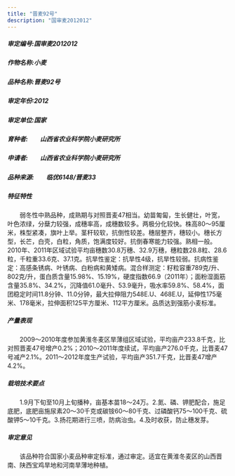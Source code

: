 ```yaml
---
title: "晋麦92号"
description: "国审麦2012012"
---
```

##### 审定编号:国审麦2012012

##### 作物名称:小麦

##### 品种名称:晋麦92号

##### 审定年份:2012

##### 审定单位:国家

##### 育种者:　　山西省农业科学院小麦研究所

##### 申请者:　　山西省农业科学院小麦研究所

##### 品种来源:　　临优6148/晋麦33

##### 特征特性
　　弱冬性中熟品种，成熟期与对照晋麦47相当。幼苗匍匐，生长健壮，叶宽，叶色浓绿，分蘖力较强，成穗率高，成穗数较多。两极分化较快。株高80～95厘米，株型紧凑，旗叶上举。茎秆较软，抗倒性较差。穗层整齐，穗较小。穗长方型，长芒，白壳，白粒，角质，饱满度较好。抗倒春寒能力较强。熟相一般。2010年、2011年区域试验平均亩穗数30.8万穗、32.9万穗，穗粒数28.8粒、28.6粒，千粒重33.6克、37.1克。抗旱性鉴定：抗旱性4级，抗旱性较弱。抗病性鉴定：高感条锈病、叶锈病、白粉病和黄矮病。混合样测定：籽粒容重789克/升、802克/升，蛋白质含量15.98%、15.19%，硬度指数66.9（2011年）；面粉湿面筋含量35.8%、34.2%，沉降值61.0毫升、53.9毫升，吸水率59.8%、58.4%，面团稳定时间11.8分钟、11.0分钟，最大拉伸阻力548E.U、468E.U，延伸性175毫米、178毫米，拉伸面积125平方厘米、112平方厘米。品质达到强筋小麦标准。

##### 产量表现
　　2009～2010年度参加黄淮冬麦区旱薄组区域试验，平均亩产233.8千克，比对照晋麦47号增产0.2%；2010～2011年度续试，平均亩产276.0千克，比晋麦47号减产2.1%。2011～2012年度生产试验，平均亩产351.7千克，比晋麦47增产4.2%。

##### 栽培技术要点
　　1.9月下旬至10月上旬播种，亩基本苗18～24万。2.氮、磷、钾肥配合，施足底肥，底肥亩施尿素20～30千克或碳铵60～80千克、过磷酸钙75～100千克、硫酸钾5～10千克。3.扬花期进行三喷，防病治虫。4.及时收获，防止穗发芽。

##### 审定意见
　　该品种符合国家小麦品种审定标准，通过审定。适宜在黄淮冬麦区的山西晋南、陕西宝鸡旱地和河南旱薄地种植。
